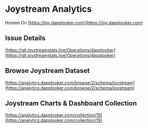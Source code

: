 # Joystream Analytics

Hosted On [https://joy.dapplooker.com](https://joy.dapplooker.com)

## Issue Details
[https://git.joystreamstats.live/Operations/dapplooker](https://git.joystreamstats.live/Operations/dapplooker)

## Browse Joystream Dataset

[https://analytics.dapplooker.com/browse/2/schema/joystream](https://analytics.dapplooker.com/browse/2/schema/joystream)

## Joystream Charts & Dashboard Collection

 [https://analytics.dapplooker.com/collection/19](https://analytics.dapplooker.com/collection/19)

